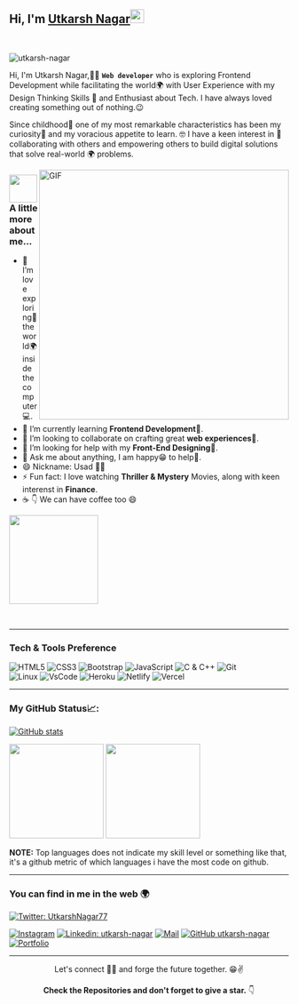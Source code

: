 
<h2> Hi, I'm <a href="#">Utkarsh Nagar</a><img src="https://media.giphy.com/media/hvRJCLFzcasrR4ia7z/giphy.gif" width="25px"></h2>

<br/>
<p align="left"> <img src="https://komarev.com/ghpvc/?username=utkarsh79&label=Profile Views&color=blue&style=plastic" alt="utkarsh-nagar" /> </p>

Hi, I'm Utkarsh Nagar,👨‍💻 **`Web developer`** who is exploring Frontend Development while facilitating the world🌍 with User Experience with my Design Thinking Skills 🧐 and Enthusiast about Tech.  I have always loved creating something out of nothing.😉

Since childhood👨‍ one of my most remarkable characteristics has been my curiosity🧐  and my voracious appetite to learn. 🤓 I have a keen interest in 🤝 collaborating with others and empowering others to build digital solutions that solve real-world 🌍 problems. 

<img align="right" alt="GIF" width="450px"  src="https://user-images.githubusercontent.com/77529535/104816402-097a5f80-5843-11eb-9d83-deadb3bb212c.gif?raw=true" />
 
### <img src="https://media.giphy.com/media/VgCDAzcKvsR6OM0uWg/giphy.gif" width="50"> A little more about me... 

- 🔭 I’m love exploring🔭 the world🌍 inside the computer💻.
- 🌱 I’m currently learning **Frontend Development📝**.
- 👯 I’m looking to collaborate on crafting great **web experiences🤝**.
- 🤔 I’m looking for help with my **Front-End Designing🤙**.
- 💬 Ask me about anything, I am happy😁 to help👯. 
- 😄 Nickname: Usad 🏴‍☠️
- ⚡ Fun fact: I love watching **Thriller & Mystery** Movies, along with keen interenst in **Finance**.
- ☕ 👇 We can have coffee too 😄
 
 <a href="https://www.linkedin.com/in/utkarsh79/"> <img width="160" src="https://img.shields.io/badge/-%E2%98%95%20Buy%20me%20a%20coffee-fd0?style=flat"> </a>
 
     

<br>

---


### Tech & Tools Preference


![HTML5](https://img.shields.io/badge/-HTML5-black?style=for-the-badge&logo=html5&logoColor=white)
![CSS3](https://img.shields.io/badge/-CSS3-black?style=for-the-badge&logo=css3&logoColor=1572B6)
![Bootstrap](https://img.shields.io/badge/-Bootstrap-black?style=for-the-badge&logo=Bootstrap)
![JavaScript](https://img.shields.io/badge/-JavaScript-black?style=for-the-badge&logo=javascript)
![C & C++](https://img.shields.io/badge/-C%20&%20C++-black?style=for-the-badge&logo=C%20&%20C++)
![Git](https://img.shields.io/badge/-Git-black?style=for-the-badge&logo=Git)    
![Linux](https://img.shields.io/badge/-Linux-black?style=for-the-badge&logo=Linux&logoColor=FCC624)
![VsCode](https://img.shields.io/badge/-VS%20Code-black?style=for-the-badge&logo=visual%20studio%20code&logoColor=white)
![Heroku](https://img.shields.io/badge/-Heroku-black?style=for-the-badge&logo=Heroku&logoColor=1572B6)
![Netlify](https://img.shields.io/badge/-netlify-black?style=for-the-badge&logo=netlify)
![Vercel](https://img.shields.io/badge/-Vercel-black?style=for-the-badge&logo=vercel)



---

### My GitHub Status📈: 

 

[![GitHub stats]( https://github-readme-streak-stats.herokuapp.com/?user=utkarsh79&theme=radical)](https://github.com/utkarsh79)
<p>
  <img height="170em" src="https://github-readme-stats.vercel.app/api?username=utkarsh79&show_icons=true&hide_border=true&&count_private=true&include_all_commits=true&theme=radical" />
  <img height="170em" src="https://github-readme-stats.vercel.app/api/top-langs/?username=utkarsh79&count_private=true&include_all_commits=true&show_icons=true&hide_border=true&hide=html&layout=compact&langs_count=8&theme=radical"/>
</p>


**NOTE:** Top languages does not indicate my skill level or something like that, it's a github metric of which languages i have the most code on github.

 
 
---


### You can find in me in the web 🌍

[![Twitter: UtkarshNagar77](https://img.shields.io/twitter/follow/UtkarshNagar77?style=social)](https://twitter.com/UtkarshNagar77)
<!-- [![Portfolio](https://img.shields.io/badge/-View%20Projects-2962ff?style=flat&logo=polywork&link=https://timeline.saugatreemal.engineer/)](https://timeline.saugatreemal.engineer/)
[![Hashnode](https://img.shields.io/badge/-hashnode-darkblue?style=flat&logo=hashnode&logoColor=white)](https://diary.saugatreemal.engineer/) -->
[![Instagram](http://img.shields.io/badge/-Instagram-E4405F?style=flat&logo=instagram&logoColor=white)](https://www.instagram.com)
[![Linkedin: utkarsh-nagar](https://img.shields.io/badge/-LinkedIn-blue?style=flat-square&logo=Linkedin&logoColor=white&link=https://www.linkedin.com/in/utkarsh79/)](https://www.linkedin.com/in/utkarsh79/)
[![Mail](https://img.shields.io/badge/-Gmail-D14836?style=flat&logo=gmail&logoColor=white)](mailto:utkarshnagar79@gmail.com)
[![GitHub utkarsh-nagar](https://img.shields.io/github/followers/utkarsh79?label=follow&style=social)](https://github.com/utkarsh79)
[![Portfolio](http://img.shields.io/badge/-Portfolio%20Website-ffffff?style=flat&logo=data%3Aimage%2Fpng%3Bbase64%2CiVBORw0KGgoAAAANSUhEUgAAABAAAAAQCAYAAAAf8%2F9hAAAABHNCSVQICAgIfAhkiAAAAAlwSFlzAAAAdgAAAHYBTnsmCAAAABl0RVh0U29mdHdhcmUAd3d3Lmlua3NjYXBlLm9yZ5vuPBoAAAEYSURBVDiNxdHNK4RRFMfxzzMzhVJeirKwIZKVyG4WY22nrCwoG%2FkHbGYzO%2FkfLKysZSHFgmxtKCJkNTLEyEtZTGPx3KnpaWSS8q3bOffcc37ndC7%2FTYRldKKCdMJ%2Bxwbm8QJ57GMOV5jFaRD5iXyEHZzjCb24D7bYhEAugwOsNpHciCiNa7wlHiYTE%2FSggHEM4CTEsynxMmAME8GfRg6D4f6Kh%2BDf1HdKBTsaio4xhAscYhH96K4Ty2IF64hqAo%2FoQitmsIV2tKCMEs7QFk4ae6jWBEpYwzAy%2BAh%2BIYzfh6nQoBUj2BSUsjjCe5jkUrzUIj7rdvAs%2Fuo7bIu%2F%2BzYTOtaohIQkVew2iC9EWEJHg8dmKP%2By7g%2F5Ahl%2FO9wcY8OAAAAAAElFTkSuQmCC&logoColor=white)](https://utkarsh-nagar-portfolio.netlify.app/)



---


<div align="center">  
      
 
Let's connect 👨‍💻 and forge the future together. 😁✌ 

**Check the Repositories and don't forget to give a star.** 👇

<!-- 
Want to give some Credit. Simply uncomment the next line
Github Profile Readme Inspired by [@utkarsh79](https://github.com/utkarsh79) 
-->

</div>

